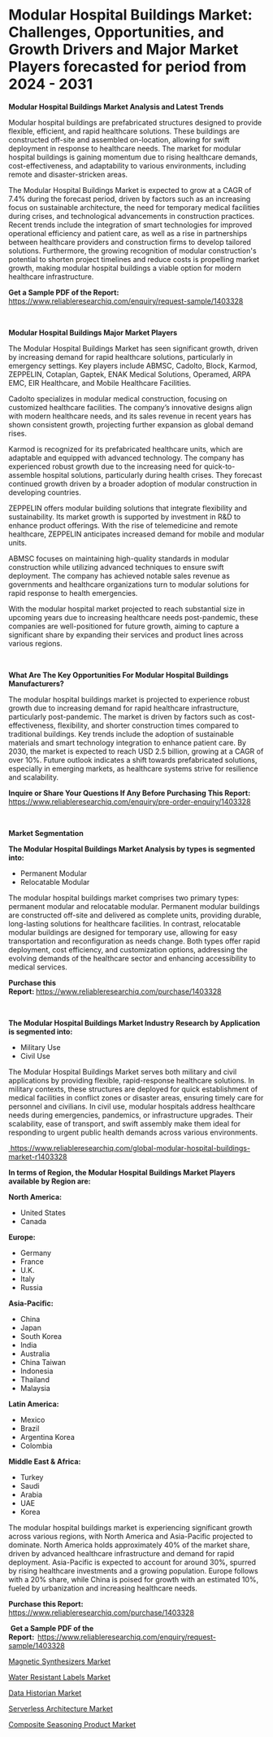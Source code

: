 <p><h1>Modular Hospital Buildings Market: Challenges, Opportunities, and Growth Drivers and Major Market Players forecasted for period from 2024 - 2031</h1></p><p><strong>Modular Hospital Buildings Market Analysis and Latest Trends</strong></p>
<p><p>Modular hospital buildings are prefabricated structures designed to provide flexible, efficient, and rapid healthcare solutions. These buildings are constructed off-site and assembled on-location, allowing for swift deployment in response to healthcare needs. The market for modular hospital buildings is gaining momentum due to rising healthcare demands, cost-effectiveness, and adaptability to various environments, including remote and disaster-stricken areas.</p><p>The Modular Hospital Buildings Market is expected to grow at a CAGR of 7.4% during the forecast period, driven by factors such as an increasing focus on sustainable architecture, the need for temporary medical facilities during crises, and technological advancements in construction practices. Recent trends include the integration of smart technologies for improved operational efficiency and patient care, as well as a rise in partnerships between healthcare providers and construction firms to develop tailored solutions. Furthermore, the growing recognition of modular construction's potential to shorten project timelines and reduce costs is propelling market growth, making modular hospital buildings a viable option for modern healthcare infrastructure.</p></p>
<p><strong>Get a Sample PDF of the Report:&nbsp;</strong> <a href="https://www.reliableresearchiq.com/enquiry/request-sample/1403328?utm_campaign=1137&utm_medium=2&utm_source=Github&utm_content=ia&utm_term=23102024&utm_id=modular-hospital-buildings">https://www.reliableresearchiq.com/enquiry/request-sample/1403328</a></p>
<p>&nbsp;</p>
<p><strong>Modular Hospital Buildings Major Market Players</strong></p>
<p><p>The Modular Hospital Buildings Market has seen significant growth, driven by increasing demand for rapid healthcare solutions, particularly in emergency settings. Key players include ABMSC, Cadolto, Block, Karmod, ZEPPELIN, Cotaplan, Gaptek, ENAK Medical Solutions, Operamed, ARPA EMC, EIR Healthcare, and Mobile Healthcare Facilities. </p><p>Cadolto specializes in modular medical construction, focusing on customized healthcare facilities. The company’s innovative designs align with modern healthcare needs, and its sales revenue in recent years has shown consistent growth, projecting further expansion as global demand rises.</p><p>Karmod is recognized for its prefabricated healthcare units, which are adaptable and equipped with advanced technology. The company has experienced robust growth due to the increasing need for quick-to-assemble hospital solutions, particularly during health crises. They forecast continued growth driven by a broader adoption of modular construction in developing countries.</p><p>ZEPPELIN offers modular building solutions that integrate flexibility and sustainability. Its market growth is supported by investment in R&D to enhance product offerings. With the rise of telemedicine and remote healthcare, ZEPPELIN anticipates increased demand for mobile and modular units.</p><p>ABMSC focuses on maintaining high-quality standards in modular construction while utilizing advanced techniques to ensure swift deployment. The company has achieved notable sales revenue as governments and healthcare organizations turn to modular solutions for rapid response to health emergencies.</p><p>With the modular hospital market projected to reach substantial size in upcoming years due to increasing healthcare needs post-pandemic, these companies are well-positioned for future growth, aiming to capture a significant share by expanding their services and product lines across various regions.</p></p>
<p>&nbsp;</p>
<p><strong>What Are The Key Opportunities For Modular Hospital Buildings Manufacturers?</strong></p>
<p><p>The modular hospital buildings market is projected to experience robust growth due to increasing demand for rapid healthcare infrastructure, particularly post-pandemic. The market is driven by factors such as cost-effectiveness, flexibility, and shorter construction times compared to traditional buildings. Key trends include the adoption of sustainable materials and smart technology integration to enhance patient care. By 2030, the market is expected to reach USD 2.5 billion, growing at a CAGR of over 10%. Future outlook indicates a shift towards prefabricated solutions, especially in emerging markets, as healthcare systems strive for resilience and scalability.</p></p>
<p><strong>Inquire or Share Your Questions If Any Before Purchasing This Report:</strong> <a href="https://www.reliableresearchiq.com/enquiry/pre-order-enquiry/1403328?utm_campaign=1137&utm_medium=2&utm_source=Github&utm_content=ia&utm_term=23102024&utm_id=modular-hospital-buildings">https://www.reliableresearchiq.com/enquiry/pre-order-enquiry/1403328</a></p>
<p>&nbsp;</p>
<p><strong>Market Segmentation</strong></p>
<p><strong>The Modular Hospital Buildings Market Analysis by types is segmented into:</strong></p>
<p><ul><li>Permanent Modular</li><li>Relocatable Modular</li></ul></p>
<p><p>The modular hospital buildings market comprises two primary types: permanent modular and relocatable modular. Permanent modular buildings are constructed off-site and delivered as complete units, providing durable, long-lasting solutions for healthcare facilities. In contrast, relocatable modular buildings are designed for temporary use, allowing for easy transportation and reconfiguration as needs change. Both types offer rapid deployment, cost efficiency, and customization options, addressing the evolving demands of the healthcare sector and enhancing accessibility to medical services.</p></p>
<p><strong>Purchase this Report:&nbsp;</strong><a href="https://www.reliableresearchiq.com/purchase/1403328?utm_campaign=1137&utm_medium=2&utm_source=Github&utm_content=ia&utm_term=23102024&utm_id=modular-hospital-buildings">https://www.reliableresearchiq.com/purchase/1403328</a></p>
<p>&nbsp;</p>
<p><strong>The Modular Hospital Buildings Market Industry Research by Application is segmented into:</strong></p>
<p><ul><li>Military Use</li><li>Civil Use</li></ul></p>
<p><p>The Modular Hospital Buildings Market serves both military and civil applications by providing flexible, rapid-response healthcare solutions. In military contexts, these structures are deployed for quick establishment of medical facilities in conflict zones or disaster areas, ensuring timely care for personnel and civilians. In civil use, modular hospitals address healthcare needs during emergencies, pandemics, or infrastructure upgrades. Their scalability, ease of transport, and swift assembly make them ideal for responding to urgent public health demands across various environments.</p></p>
<p><a href="https://www.reliableresearchiq.com/global-modular-hospital-buildings-market-r1403328?utm_campaign=1137&utm_medium=2&utm_source=Github&utm_content=ia&utm_term=23102024&utm_id=modular-hospital-buildings">&nbsp;https://www.reliableresearchiq.com/global-modular-hospital-buildings-market-r1403328</a></p>
<p><strong>In terms of Region, the Modular Hospital Buildings Market Players available by Region are:</strong></p>
<p>
    <p> <strong> North America: </strong>
        <ul>
            <li>United States</li>
            <li>Canada</li>
        </ul>
        </p> 
    <p> <strong> Europe: </strong>
        <ul>
            <li>Germany</li>
            <li>France</li>
            <li>U.K.</li>
            <li>Italy</li>
            <li>Russia</li>
        </ul>
        </p> 
    <p> <strong> Asia-Pacific: </strong>
        <ul>
            <li>China</li>
            <li>Japan</li>
            <li>South Korea</li>
            <li>India</li>
            <li>Australia</li>
            <li>China Taiwan</li>
            <li>Indonesia</li>
            <li>Thailand</li>
            <li>Malaysia</li>
        </ul>
        </p> 
    <p> <strong> Latin America: </strong>
        <ul>
            <li>Mexico</li>
            <li>Brazil</li>
            <li>Argentina Korea</li>
            <li>Colombia</li>
        </ul>
        </p> 
    <p> <strong> Middle East & Africa: </strong>
        <ul>
            <li>Turkey</li>
            <li>Saudi</li>
            <li>Arabia</li>
            <li>UAE</li>
            <li>Korea</li>
        </ul>
    </p>
    </p>
<p><p>The modular hospital buildings market is experiencing significant growth across various regions, with North America and Asia-Pacific projected to dominate. North America holds approximately 40% of the market share, driven by advanced healthcare infrastructure and demand for rapid deployment. Asia-Pacific is expected to account for around 30%, spurred by rising healthcare investments and a growing population. Europe follows with a 20% share, while China is poised for growth with an estimated 10%, fueled by urbanization and increasing healthcare needs.</p></p>
<p><strong>Purchase this Report: </strong><a href="https://www.reliableresearchiq.com/purchase/1403328?utm_campaign=1137&utm_medium=2&utm_source=Github&utm_content=ia&utm_term=23102024&utm_id=modular-hospital-buildings">https://www.reliableresearchiq.com/purchase/1403328</a></p>
<p>&nbsp;<strong>Get a Sample PDF of the Report:&nbsp;&nbsp;</strong><a href="https://www.reliableresearchiq.com/enquiry/request-sample/1403328?utm_campaign=1137&utm_medium=2&utm_source=Github&utm_content=ia&utm_term=23102024&utm_id=modular-hospital-buildings">https://www.reliableresearchiq.com/enquiry/request-sample/1403328</a></p>
<p><strong></strong></p>
<p><p><a href="https://issuu.com/reportprime-2/docs/magnetic-synthesizers-market-size-2_95df21709b048e?utm_campaign=1137&utm_medium=2&utm_source=Github&utm_content=ia&utm_term=23102024&utm_id=modular-hospital-buildings">Magnetic Synthesizers Market</a></p><p><a href="https://github.com/whitbyuhringenn/Market-Research-Report-List-1/blob/main/water-resistant-labels-market.md?utm_campaign=1137&utm_medium=2&utm_source=Github&utm_content=ia&utm_term=23102024&utm_id=modular-hospital-buildings">Water Resistant Labels Market</a></p><p><a href="https://www.linkedin.com/pulse/data-historian-market-research-report-exploring-size-revenue-lyfwf?utm_campaign=1137&utm_medium=2&utm_source=Github&utm_content=ia&utm_term=23102024&utm_id=modular-hospital-buildings">Data Historian Market</a></p><p><a href="https://www.linkedin.com/pulse/global-serverless-architecture-market-trends-innovations-forward-looking-b9orf?utm_campaign=1137&utm_medium=2&utm_source=Github&utm_content=ia&utm_term=23102024&utm_id=modular-hospital-buildings">Serverless Architecture Market</a></p><p><a href="https://github.com/kyleetroxilbu/Market-Research-Report-List-1/blob/main/composite-seasoning-product-market.md?utm_campaign=1137&utm_medium=2&utm_source=Github&utm_content=ia&utm_term=23102024&utm_id=modular-hospital-buildings">Composite Seasoning Product Market</a></p></p>